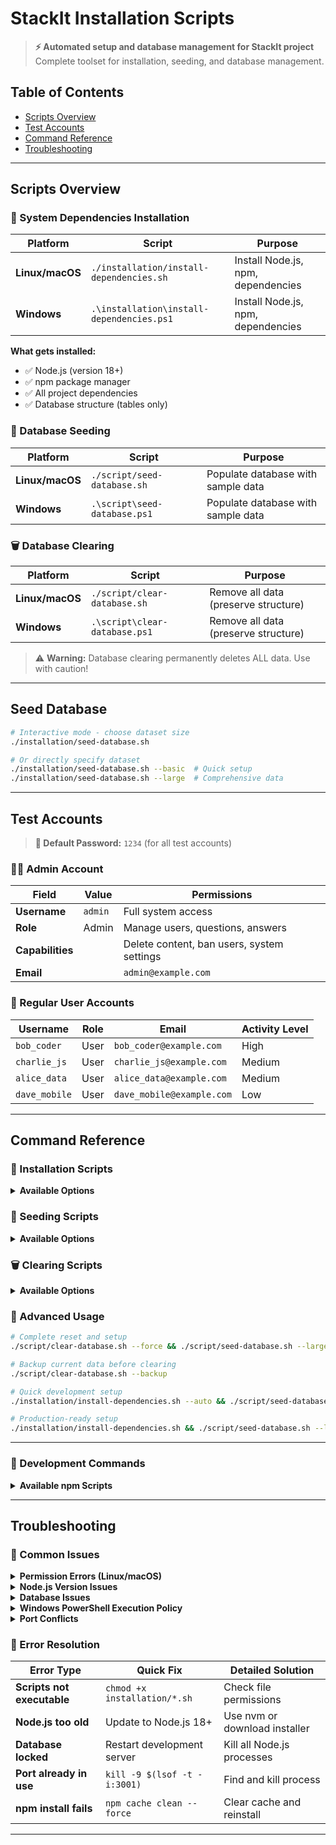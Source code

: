 # StackIt Installation Scripts

> **⚡ Automated setup and database management for StackIt project**  
> Complete toolset for installation, seeding, and database management.

## Table of Contents
- [Scripts Overview](#scripts-overview)
- [Test Accounts](#test-accounts)
- [Command Reference](#command-reference)
- [Troubleshooting](#troubleshooting)

---

## Scripts Overview

### 🔧 System Dependencies Installation

<div align="center">

| Platform | Script | Purpose |
|----------|--------|---------|
| **Linux/macOS** | `./installation/install-dependencies.sh` | Install Node.js, npm, dependencies |
| **Windows** | `.\installation\install-dependencies.ps1` | Install Node.js, npm, dependencies |

</div>

**What gets installed:**
- ✅ Node.js (version 18+)
- ✅ npm package manager
- ✅ All project dependencies
- ✅ Database structure (tables only)

### 🌱 Database Seeding

<div align="center">

| Platform | Script | Purpose |
|----------|--------|---------|
| **Linux/macOS** | `./script/seed-database.sh` | Populate database with sample data |
| **Windows** | `.\script\seed-database.ps1` | Populate database with sample data |

</div>

### 🗑️ Database Clearing

<div align="center">

| Platform | Script | Purpose |
|----------|--------|---------|
| **Linux/macOS** | `./script/clear-database.sh` | Remove all data (preserve structure) |
| **Windows** | `.\script\clear-database.ps1` | Remove all data (preserve structure) |

</div>

> ⚠️ **Warning:** Database clearing permanently deletes ALL data. Use with caution!

---

## Seed Database

```bash
# Interactive mode - choose dataset size
./installation/seed-database.sh

# Or directly specify dataset
./installation/seed-database.sh --basic  # Quick setup
./installation/seed-database.sh --large  # Comprehensive data
```

---

## Test Accounts

> **🔐 Default Password:** `1234` (for all test accounts)

### 👨‍💼 Admin Account

<div align="center">

| Field | Value | Permissions |
|-------|-------|-------------|
| **Username** | `admin` | Full system access |
| **Role** | Admin | Manage users, questions, answers |
| **Capabilities** | | Delete content, ban users, system settings |
| **Email** | | `admin@example.com` |

</div>

### 👥 Regular User Accounts

<div align="center">

| Username | Role | Email | Activity Level |
|----------|------|---------------|----------------|
| `bob_coder` | User | `bob_coder@example.com` | High |
| `charlie_js` | User | `charlie_js@example.com` | Medium |
| `alice_data` | User | `alice_data@example.com` | Medium |
| `dave_mobile` | User | `dave_mobile@example.com` | Low |

</div>


---

## Command Reference

### 🔧 Installation Scripts

<details>
<summary><strong>Available Options</strong></summary>

| Option | Description | Example |
|--------|-------------|---------|
| `--auto` | Run in automated mode (no prompts) | `./install-dependencies.sh --auto` |
| `--help` | Show usage information | `./install-dependencies.sh --help` |
| `--force` | Force reinstallation | `.\install-dependencies.ps1 -Force` |
| `--quiet` | Minimal output | `.\install-dependencies.ps1 -Quiet` |

</details>

### 🌱 Seeding Scripts

<details>
<summary><strong>Available Options</strong></summary>

| Option | Description | Example |
|--------|-------------|---------|
| `--basic` | Seed with basic dataset (no prompts) | `./seed-database.sh --basic` |
| `--large` | Seed with large dataset (no prompts) | `./seed-database.sh --large` |
| `--help` | Show usage information | `./seed-database.sh --help` |
| `--reset` | Clear database before seeding | `./seed-database.sh --reset --large` |

</details>

### 🗑️ Clearing Scripts

<details>
<summary><strong>Available Options</strong></summary>

| Option | Description | Example |
|--------|-------------|---------|
| `--force` | Clear database without confirmation | `./clear-database.sh --force` |
| `--help` | Show usage information | `./clear-database.sh --help` |
| `--preserve-users` | Keep user accounts, clear content only | `./clear-database.sh --preserve-users` |
| `--backup` | Create backup before clearing | `./clear-database.sh --backup` |

</details>

### 🔄 Advanced Usage

```bash
# Complete reset and setup
./script/clear-database.sh --force && ./script/seed-database.sh --large

# Backup current data before clearing
./script/clear-database.sh --backup

# Quick development setup
./installation/install-dependencies.sh --auto && ./script/seed-database.sh --basic

# Production-ready setup
./installation/install-dependencies.sh && ./script/seed-database.sh --large
```

---

### 🔧 Development Commands

<details>
<summary><strong>Available npm Scripts</strong></summary>

| Command | Description | When to Use |
|---------|-------------|-------------|
| `npm run dev` | Start both frontend and backend | Daily development |
| `npm run dev:frontend` | Frontend only | Frontend-focused work |
| `npm run dev:backend` | Backend only | API development |
| `npm run build` | Production build | Before deployment |
| `npm run test` | Run all tests | Before committing |
| `npm run lint` | Code quality check | Before committing |
| `npm run db:backup` | Create database backup | Before major changes |
| `npm run db:restore` | Restore from backup | After issues |

</details>

---

## Troubleshooting

### 🔧 Common Issues

<details>
<summary><strong>Permission Errors (Linux/macOS)</strong></summary>

```bash
# Make scripts executable
chmod +x installation/*.sh
chmod +x script/*.sh

# Alternative: Run with bash
bash installation/install-dependencies.sh
```

</details>

<details>
<summary><strong>Node.js Version Issues</strong></summary>

```bash
# Check current version
node --version

# Should be 18.0.0 or higher
# If not, update Node.js:

# Using nvm (recommended)
nvm install 18
nvm use 18

# Or download from nodejs.org
```

</details>

<details>
<summary><strong>Database Issues</strong></summary>

```bash
# Full database reset
./script/clear-database.sh --force
./script/seed-database.sh --large

# Check database file
ls -la backend/database.sqlite

# Verify database structure
sqlite3 backend/database.sqlite ".schema"

# Check database content
sqlite3 backend/database.sqlite "SELECT COUNT(*) FROM users;"
```

</details>

<details>
<summary><strong>Windows PowerShell Execution Policy</strong></summary>

```powershell
# Check current policy
Get-ExecutionPolicy

# Allow script execution
Set-ExecutionPolicy -ExecutionPolicy RemoteSigned -Scope CurrentUser

# Alternative: Bypass for single session
powershell -ExecutionPolicy Bypass -File .\installation\install-dependencies.ps1
```

</details>

<details>
<summary><strong>Port Conflicts</strong></summary>

```bash
# Check what's using ports
netstat -tulpn | grep :3001  # Backend port
netstat -tulpn | grep :5173  # Frontend port

# Kill processes using ports
sudo kill -9 $(sudo lsof -t -i:3001)
sudo kill -9 $(sudo lsof -t -i:5173)

# Use different ports
PORT=3002 npm run dev:backend
PORT=5174 npm run dev:frontend
```

</details>

### 🚨 Error Resolution

<div align="center">

| Error Type | Quick Fix | Detailed Solution |
|------------|-----------|-------------------|
| **Scripts not executable** | `chmod +x installation/*.sh` | Check file permissions |
| **Node.js too old** | Update to Node.js 18+ | Use nvm or download installer |
| **Database locked** | Restart development server | Kill all Node.js processes |
| **Port already in use** | `kill -9 $(lsof -t -i:3001)` | Find and kill process |
| **npm install fails** | `npm cache clean --force` | Clear cache and reinstall |

</div>

---

